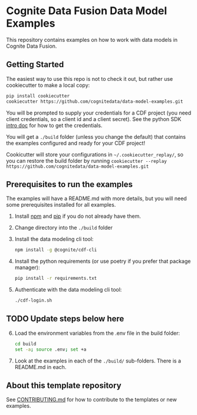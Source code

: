 # Cognite Data Fusion Data Model Examples

This repository contains examples on how to work with data models in Cognite Data Fusion.

## Getting Started

The easiest way to use this repo is not to check it out, but rather use cookiecutter to make a local copy:

```bash
pip install cookiecutter
cookiecutter https://github.com/cognitedata/data-model-examples.git
```

You will be prompted to supply your credentials for a CDF project (you need client credentials, so a client
id and a client secret). See the python SDK [intro doc](https://developer.cognite.com/dev/guides/sdk/python/python_auth_oidc) for how to get the credentials.

You will get a `./build` folder (unless you change the default) that contains the examples configured and ready
for your CDF project!

Cookicutter will store your configurations in `~/.cookiecutter_replay/`, so you can restore the build folder
by running `cookiecutter --replay https://github.com/cognitedata/data-model-examples.git`

## Prerequisites to run the examples

The examples will have a README.md with more details, but you will need some prerequisites installed for all
examples.

1. Install [npm](https://docs.npmjs.com/downloading-and-installing-node-js-and-npm) and
    [pip](https://packaging.python.org/en/latest/tutorials/installing-packages/) if you do not already have them.

2. Change directory into the `./build` folder

3. Install the data modeling cli tool:

    ```bash
    npm install -g @cognite/cdf-cli
    ```

4. Install the python requirements (or use poetry if you prefer that package manager):

    ```bash
    pip install -r requirements.txt
    ```

5. Authenticate with the data modeling cli tool:

    ```bash
    ./cdf-login.sh
    ```

## TODO Update steps below here

6. Load the environment variables from the .env file in the build folder:

    ```bash
    cd build
    set -a; source .env; set +a
    ```

7. Look at the examples in each of the `./build/` sub-folders. There is a README.md in each.

## About this template repository

See [CONTRIBUTING.md](./CONTRIBUTING.md) for how to contribute to the templates or new examples.
